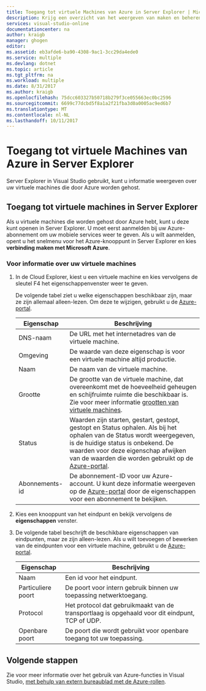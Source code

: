 ```yaml
---
title: Toegang tot virtuele Machines van Azure in Server Explorer | Microsoft Docs
description: Krijg een overzicht van het weergeven van maken en beheren van Azure virtuele machines (VM's) in Server Explorer in Visual Studio.
services: visual-studio-online
documentationcenter: na
author: kraigb
manager: ghogen
editor: 
ms.assetid: eb3afde6-ba90-4308-9ac1-3cc29da4ede0
ms.service: multiple
ms.devlang: dotnet
ms.topic: article
ms.tgt_pltfrm: na
ms.workload: multiple
ms.date: 8/31/2017
ms.author: kraigb
ms.openlocfilehash: 75dcc603327b50718b279f3ce055663ec0bc2596
ms.sourcegitcommit: 6699c77dcbd5f8a1a2f21fba3d0a0005ac9ed6b7
ms.translationtype: MT
ms.contentlocale: nl-NL
ms.lasthandoff: 10/11/2017
---
```

# <a name="accessing-azure-virtual-machines-from-server-explorer"></a>Toegang tot virtuele Machines van Azure in Server Explorer
Server Explorer in Visual Studio gebruikt, kunt u informatie weergeven over uw virtuele machines die door Azure worden gehost.

## <a name="accessing-virtual-machines-in-server-explorer"></a>Toegang tot virtuele machines in Server Explorer
Als u virtuele machines die worden gehost door Azure hebt, kunt u deze kunt openen in Server Explorer. U moet eerst aanmelden bij uw Azure-abonnement om uw mobiele services weer te geven. Als u wilt aanmelden, opent u het snelmenu voor het Azure-knooppunt in Server Explorer en kies **verbinding maken met Microsoft Azure**.

### <a name="to-get-information-about-your-virtual-machines"></a>Voor informatie over uw virtuele machines
1. In de Cloud Explorer, kiest u een virtuele machine en kies vervolgens de sleutel F4 het eigenschappenvenster weer te geven.
   
    De volgende tabel ziet u welke eigenschappen beschikbaar zijn, maar ze zijn allemaal alleen-lezen. Om deze te wijzigen, gebruikt u de [Azure-portal](http://go.microsoft.com/fwlink/p/?LinkID=525040).
   
   | Eigenschap | Beschrijving |
   | --- | --- |
   | DNS-naam |De URL met het internetadres van de virtuele machine. |
   | Omgeving |De waarde van deze eigenschap is voor een virtuele machine altijd productie. |
   | Naam |De naam van de virtuele machine. |
   | Grootte |De grootte van de virtuele machine, dat overeenkomt met de hoeveelheid geheugen en schijfruimte ruimte die beschikbaar is. Zie voor meer informatie [grootten van virtuele machines](https://docs.microsoft.com/azure/cloud-services/cloud-services-sizes-specs). |
   | Status |Waarden zijn starten, gestart, gestopt, gestopt en Status ophalen. Als bij het ophalen van de Status wordt weergegeven, is de huidige status is onbekend. De waarden voor deze eigenschap afwijken van de waarden die worden gebruikt op de [Azure-portal](http://go.microsoft.com/fwlink/p/?LinkID=525040). |
   | Abonnements-id |De abonnement-ID voor uw Azure-account. U kunt deze informatie weergeven op de [Azure-portal](http://go.microsoft.com/fwlink/p/?LinkID=525040) door de eigenschappen voor een abonnement te bekijken. |
2. Kies een knooppunt van het eindpunt en bekijk vervolgens de **eigenschappen** venster.
3. De volgende tabel beschrijft de beschikbare eigenschappen van eindpunten, maar ze zijn alleen-lezen. Als u wilt toevoegen of bewerken van de eindpunten voor een virtuele machine, gebruikt u de [Azure-portal](http://go.microsoft.com/fwlink/p/?LinkID=525040). 
   
   | Eigenschap | Beschrijving |
   | --- | --- |
   | Naam |Een id voor het eindpunt. |
   | Particuliere poort |De poort voor intern gebruik binnen uw toepassing netwerktoegang. |
   | Protocol |Het protocol dat gebruikmaakt van de transportlaag is opgehaald voor dit eindpunt, TCP of UDP. |
   | Openbare poort |De poort die wordt gebruikt voor openbare toegang tot uw toepassing. |

## <a name="next-steps"></a>Volgende stappen
Zie voor meer informatie over het gebruik van Azure-functies in Visual Studio, [met behulp van extern bureaublad met de Azure-rollen](vs-azure-tools-remote-desktop-roles.md).


